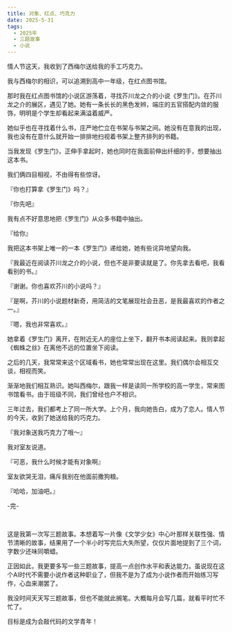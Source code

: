 ```yaml
---
title: 对象、红点、巧克力
date: 2025-5-31
tags:
  - 2025年
  - 三题故事
  - 小说
---
```


情人节这天，我收到了西梅尔送给我的手工巧克力。

我与西梅尔的相识，可以追溯到高中一年级，在红点图书馆。

那时我在红点图书馆的小说区游荡着，寻找芥川龙之介的小说《罗生门》。在芥川龙之介的展区，遇见了她。她有一条长长的黑色发辫，端庄的五官搭配内敛的服饰，明明是个学生却看起来满溢着威严。

她似乎也在寻找着什么书，庄严地伫立在书架与书架之间。她没有在意我的出现，我也没有在意什么就开始一排排地扫视着书架上整齐排列的书籍。

当我发现《罗生门》，正伸手拿起时，她也同时在我面前伸出纤细的手，想要抽出这本书。

我们俩四目相视，不由得有些惊讶。

『你也打算拿《罗生门》吗？』

『你先吧』

我有点不好意思地把《罗生门》从众多书籍中抽出。

『给你』

我把这本书架上唯一的一本《罗生门》递给她，她有些诧异地望向我。

『我最近在阅读芥川龙之介的小说，但也不是非要读就是了。你先拿去看吧，我看看别的书。』

『谢谢。你也喜欢芥川的小说吗？』

『是啊，芥川的小说题材新奇，用简洁的文笔展现社会丑恶，是我最喜欢的作者之一。』

『嗯，我也非常喜欢。』

她拿着《罗生门》离开，在附近无人的座位上坐下，翻开书本阅读起来。我则拿起《蜘蛛之丝》在离他不远的位置坐下阅读。

之后的几天，我常常来这个区域看书，她也常常出现在这里。我们偶尔会相互交谈，相视而笑。

渐渐地我们相互熟识。她叫西梅尔，跟我一样是读同一所学校的高一学生，常来图书馆看书。由于班级不同，我们曾经也户不相识。

三年过去，我们都考上了同一所大学。上个月，我向她告白，成为了恋人。情人节的今天，收到了她送给我的巧克力。

『我对象送我巧克力了哦～』

我对室友说道。

『可恶，我什么时候才能有对象啊』

室友欲哭无泪，痛斥我别在他面前撒狗粮。

『哈哈，加油吧。』

-完-

<br>

这是我第一次写三题故事。本想着写一片像《文学少女》中心叶那样关联性强、情节清晰的故事，结果用了一个半小时写完后大失所望，仅仅片面地提到了三个词，字数少还味同嚼蜡。

正因如此，我更要多写一些三题故事，提高一点创作水平和表达能力。虽说现在这个AI时代不需要小说作者这种职业了，但我不是为了成为小说作者而开始练习写作，心血来潮罢了。

我没时间天天写三题故事，但也不能就此搁笔。大概每月会写几篇，就看平时忙不忙了。

目标是成为会敲代码的文学青年！

